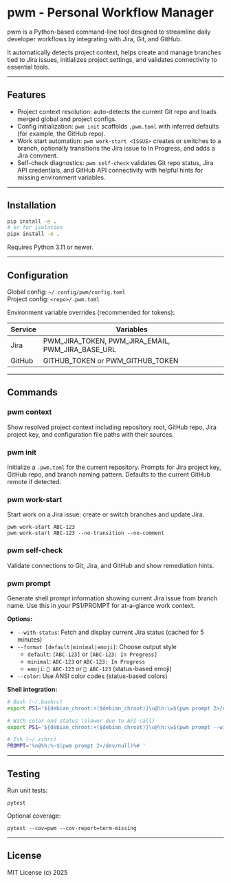 
# pwm - Personal Workflow Manager

pwm is a Python-based command-line tool designed to streamline daily developer workflows by integrating with Jira, Git, and GitHub.

It automatically detects project context, helps create and manage branches tied to Jira issues, initializes project settings, and validates connectivity to essential tools.

----------------------------------------

## Features

- Project context resolution: auto-detects the current Git repo and loads merged global and project configs.
- Config initialization: `pwm init` scaffolds `.pwm.toml` with inferred defaults (for example, the GitHub repo).
- Work start automation: `pwm work-start <ISSUE>` creates or switches to a branch, optionally transitions the Jira issue to In Progress, and adds a Jira comment.
- Self-check diagnostics: `pwm self-check` validates Git repo status, Jira API credentials, and GitHub API connectivity with helpful hints for missing environment variables.

----------------------------------------

## Installation

```bash
pip install -e .
# or for isolation
pipx install -e .
```

Requires Python 3.11 or newer.

----------------------------------------

## Configuration

Global config: `~/.config/pwm/config.toml`  
Project config: `<repo>/.pwm.toml`  

Environment variable overrides (recommended for tokens):

| Service | Variables |
|----------|------------|
| Jira | PWM_JIRA_TOKEN, PWM_JIRA_EMAIL, PWM_JIRA_BASE_URL |
| GitHub | GITHUB_TOKEN or PWM_GITHUB_TOKEN |

----------------------------------------

## Commands

### pwm context
Show resolved project context including repository root, GitHub repo, Jira project key, and configuration file paths with their sources.

### pwm init
Initialize a `.pwm.toml` for the current repository. Prompts for Jira project key, GitHub repo, and branch naming pattern. Defaults to the current GitHub remote if detected.

### pwm work-start <ISSUE>
Start work on a Jira issue: create or switch branches and update Jira.
```
pwm work-start ABC-123
pwm work-start ABC-123 --no-transition --no-comment
```

### pwm self-check
Validate connections to Git, Jira, and GitHub and show remediation hints.

### pwm prompt
Generate shell prompt information showing current Jira issue from branch name. Use this in your PS1/PROMPT for at-a-glance work context.

**Options:**
- `--with-status`: Fetch and display current Jira status (cached for 5 minutes)
- `--format [default|minimal|emoji]`: Choose output style
  - `default`: `[ABC-123]` or `[ABC-123: In Progress]`
  - `minimal`: `ABC-123` or `ABC-123: In Progress`
  - `emoji`: `🔹 ABC-123` or `🎯 ABC-123` (status-based emoji)
- `--color`: Use ANSI color codes (status-based colors)

**Shell integration:**
```bash
# Bash (~/.bashrc)
export PS1='${debian_chroot:+($debian_chroot)}\u@\h:\w$(pwm prompt 2>/dev/null)\$ '

# With color and status (slower due to API call)
export PS1='${debian_chroot:+($debian_chroot)}\u@\h:\w$(pwm prompt --with-status --color 2>/dev/null)\$ '

# Zsh (~/.zshrc)
PROMPT='%n@%h:%~$(pwm prompt 2>/dev/null)%# '
```

----------------------------------------

## Testing

Run unit tests:
```
pytest
```

Optional coverage:
```
pytest --cov=pwm --cov-report=term-missing
```

----------------------------------------

## License

MIT License (c) 2025
